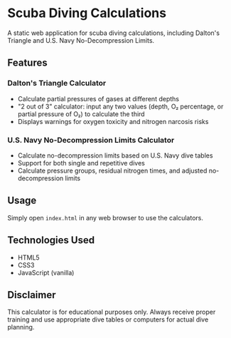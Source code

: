 # Scuba Diving Calculations

A static web application for scuba diving calculations, including Dalton's Triangle and U.S. Navy No-Decompression Limits.

## Features

### Dalton's Triangle Calculator
- Calculate partial pressures of gases at different depths
- "2 out of 3" calculator: input any two values (depth, O₂ percentage, or partial pressure of O₂) to calculate the third
- Displays warnings for oxygen toxicity and nitrogen narcosis risks

### U.S. Navy No-Decompression Limits Calculator
- Calculate no-decompression limits based on U.S. Navy dive tables
- Support for both single and repetitive dives
- Calculate pressure groups, residual nitrogen times, and adjusted no-decompression limits

## Usage

Simply open `index.html` in any web browser to use the calculators.

## Technologies Used

- HTML5
- CSS3
- JavaScript (vanilla)

## Disclaimer

This calculator is for educational purposes only. Always receive proper training and use appropriate dive tables or computers for actual dive planning.
